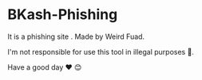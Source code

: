 # BKash-Phishing
It is a phishing site . Made by Weird Fuad.

I'm not responsible for use this tool in illegal purposes 🚫.

Have a good day ❤️ 😊 

